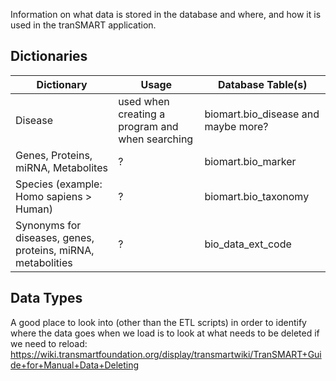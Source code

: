 Information on what data is stored in the database and where, and how it is used in the tranSMART application.

## Dictionaries

| Dictionary  | Usage | Database Table(s) |
| ------------- | ------------- | ------------- |
| Disease | used when creating a program and when searching  | biomart.bio_disease and maybe more?  |
| Genes, Proteins, miRNA, Metabolites | ? | biomart.bio_marker  |
| Species (example: Homo sapiens > Human) | ? | biomart.bio_taxonomy |
| Synonyms for diseases, genes, proteins, miRNA, metabolities | ? | bio_data_ext_code |

## Data Types

A good place to look into (other than the ETL scripts) in order to identify where the data goes when we load is to look at what needs to be deleted if we need to reload: https://wiki.transmartfoundation.org/display/transmartwiki/TranSMART+Guide+for+Manual+Data+Deleting

